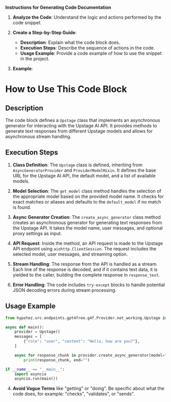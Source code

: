 **Instructions for Generating Code Documentation**

1. **Analyze the Code**: Understand the logic and actions performed by the code snippet.

2. **Create a Step-by-Step Guide**:
    - **Description**: Explain what the code block does.
    - **Execution Steps**: Describe the sequence of actions in the code.
    - **Usage Example**: Provide a code example of how to use the snippet in the project.

3. **Example**:

How to Use This Code Block
=========================================================================================

Description
-------------------------
The code block defines a `Upstage` class that implements an asynchronous generator for interacting with the Upstage AI API. It provides methods to generate text responses from different Upstage models and allows for asynchronous stream handling.

Execution Steps
-------------------------
1. **Class Definition**: The `Upstage` class is defined, inheriting from `AsyncGeneratorProvider` and `ProviderModelMixin`. It defines the base URL for the Upstage AI API, the default model, and a list of available models.

2. **Model Selection**: The `get_model` class method handles the selection of the appropriate model based on the provided model name. It checks for exact matches or aliases and defaults to the `default_model` if no match is found.

3. **Async Generator Creation**: The `create_async_generator` class method creates an asynchronous generator for generating text responses from the Upstage API. It takes the model name, user messages, and optional proxy settings as input.

4. **API Request**: Inside the method, an API request is made to the Upstage API endpoint using `aiohttp.ClientSession`. The request includes the selected model, user messages, and streaming option.

5. **Stream Handling**: The response from the API is handled as a stream. Each line of the response is decoded, and if it contains text data, it is yielded to the caller, building the complete response in `response_text`. 

6. **Error Handling**: The code includes `try-except` blocks to handle potential JSON decoding errors during stream processing.

Usage Example
-------------------------

```python
from hypotez.src.endpoints.gpt4free.g4f.Provider.not_working.Upstage import Upstage

async def main():
    provider = Upstage()
    messages = [
        {"role": "user", "content": "Hello, how are you?"},
    ]

    async for response_chunk in provider.create_async_generator(model="solar-pro", messages=messages):
        print(response_chunk, end="")

if __name__ == "__main__":
    import asyncio
    asyncio.run(main())
```

4. **Avoid Vague Terms** like "getting" or "doing". Be specific about what the code does, for example: "checks", "validates", or "sends".